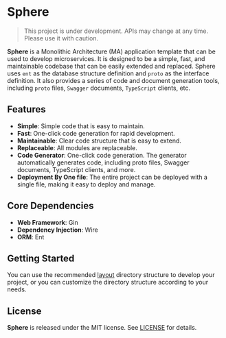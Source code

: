 # Sphere

> This project is under development. APIs may change at any time. Please use it with caution.

**Sphere** is a Monolithic Architecture (MA) application template that can be used to develop microservices.
It is designed to be a simple, fast, and maintainable codebase that can be easily extended and replaced.
Sphere uses `ent` as the database structure definition and `proto` as the interface definition.
It also provides a series of code and document generation tools, including `proto` files, `Swagger` documents,
`TypeScript` clients, etc.

## Features

- **Simple**: Simple code that is easy to maintain.
- **Fast**: One-click code generation for rapid development.
- **Maintainable**: Clear code structure that is easy to extend.
- **Replaceable**: All modules are replaceable.
- **Code Generator**: One-click code generation. The generator automatically generates code, including proto files, Swagger documents, TypeScript clients, and more.
- **Deployment By One file**: The entire project can be deployed with a single file, making it easy to deploy and
  manage.


## Core Dependencies

- **Web Framework**: Gin
- **Dependency Injection**: Wire
- **ORM**: Ent

## Getting Started

You can use the recommended [layout](layout/README.md) directory structure to develop your project, or you can customize the directory structure according to your needs.

## License

**Sphere**  is released under the MIT license. See [LICENSE](LICENSE) for details.
